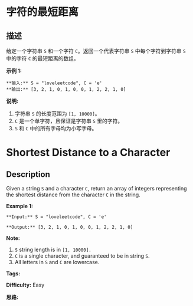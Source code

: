 # 字符的最短距离

## 描述

给定一个字符串 `S` 和一个字符 `C`。返回一个代表字符串 `S` 中每个字符到字符串 `S` 中的字符 `C` 的最短距离的数组。

**示例 1:**

    
    
    **输入:** S = "loveleetcode", C = 'e'
    **输出:** [3, 2, 1, 0, 1, 0, 0, 1, 2, 2, 1, 0]
    

**说明:**

  1. 字符串 `S` 的长度范围为 `[1, 10000]`。
  2. `C` 是一个单字符，且保证是字符串 `S` 里的字符。
  3. `S` 和 `C` 中的所有字母均为小写字母。



# Shortest Distance to a Character

## Description



Given a string `S` and a character `C`, return an array of integers representing the shortest distance from the character `C` in the string.

**Example 1:**

    
    
    **Input:** S = "loveleetcode", C = 'e'
    **Output:** [3, 2, 1, 0, 1, 0, 0, 1, 2, 2, 1, 0]
    



**Note:**

  1. `S` string length is in `[1, 10000].`
  2. `C` is a single character, and guaranteed to be in string `S`.
  3. All letters in `S` and `C` are lowercase.


**Tags:** 

**Difficulty:** Easy

**思路:**
